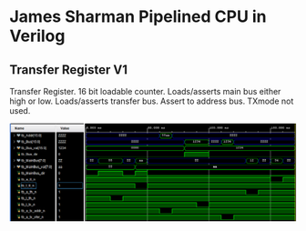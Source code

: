 # James Sharman Pipelined CPU in Verilog
## Transfer Register V1
Transfer Register. 16 bit loadable counter. Loads/asserts main bus either high or low. Loads/asserts transfer bus. Assert to address bus. TXmode not used.

![Simulation Waveform](https://raw.githubusercontent.com/m1geo/JamesSharmanPipelinedCPU/main/Verilog/TransferRegister/TransferRegister_sim.png "Simulation Waveform")